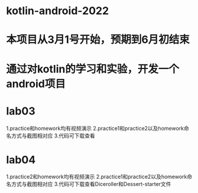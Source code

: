 # kotlin-android-2022
# 本项目从3月1号开始，预期到6月初结束
# 通过对kotlin的学习和实验，开发一个android项目




# lab03
1.practice和homework均有视频演示
2.practice1和practice2以及homework命名方式与截图相对应
3.代码可下载查看



# lab04

1.practice2和homework均有视频演示
2.practice1和practice2以及homework命名方式与截图相对应
3.代码可下载查看Diceroller和Dessert-starter文件
